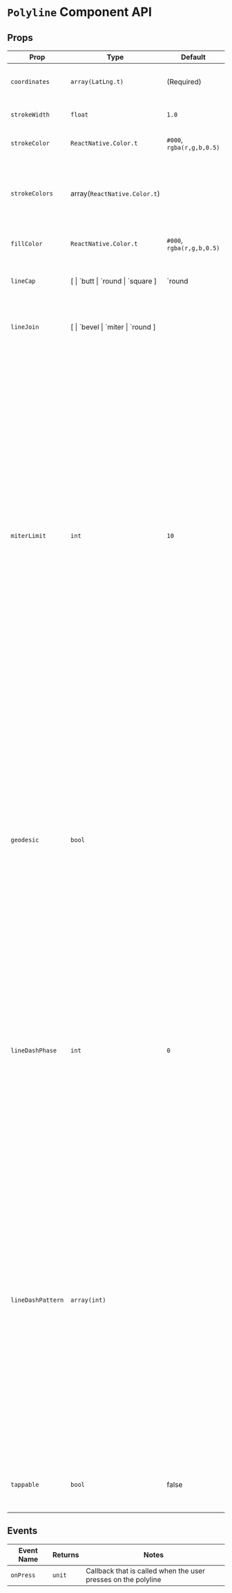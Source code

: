 # `Polyline` Component API

## Props

| Prop              | Type                                   | Default                   | Note                                                                                                                                                                                                                                                                                                                                                                                                                                                             |
| ----------------- | -------------------------------------- | ------------------------- | ---------------------------------------------------------------------------------------------------------------------------------------------------------------------------------------------------------------------------------------------------------------------------------------------------------------------------------------------------------------------------------------------------------------------------------------------------------------- |
| `coordinates`     | `array(LatLng.t)`                      | (Required)                | An array of coordinates to describe the polyline                                                                                                                                                                                                                                                                                                                                                                                                                 |
| `strokeWidth`     | `float`                                | `1.0`                     | The stroke width to use for the path.                                                                                                                                                                                                                                                                                                                                                                                                                            |
| `strokeColor`     | `ReactNative.Color.t`                  | `#000`, `rgba(r,g,b,0.5)` | The stroke color to use for the path.                                                                                                                                                                                                                                                                                                                                                                                                                            |
| `strokeColors`    | array(`ReactNative.Color.t`)           |                           | The stroke colors to use for the path (iOS only). Must be the same length as coordinates.                                                                                                                                                                                                                                                                                                                                                                        |
| `fillColor`       | `ReactNative.Color.t`                  | `#000`, `rgba(r,g,b,0.5)` | The fill color to use for the path.                                                                                                                                                                                                                                                                                                                                                                                                                              |
| `lineCap`         | \[ \| \`butt \| \`round \| \`square \] | \`round                   | The line cap style to apply to the open ends of the path.                                                                                                                                                                                                                                                                                                                                                                                                        |
| `lineJoin`        | \[ \| \`bevel \| \`miter \| \`round \] |                           | The line join style to apply to corners of the path.                                                                                                                                                                                                                                                                                                                                                                                                             |
| `miterLimit`      | `int`                                  | `10`                      | The limiting value that helps avoid spikes at junctions between connected line segments. The miter limit helps you avoid spikes in paths that use the `miter` `lineJoin` style. If the ratio of miter length (diagonal length of the miter join) to line thickness exceeds the miter limit, the joint is converted to a bevel join. The default miter limit is `10`, which results in the conversion of miters whose angle at the joint is less than 11 degrees. |
| `geodesic`        | `bool`                                 |                           | to indicate whether to draw each segment of the line as a geodesic as opposed to straight lines on the Mercator projection. A geodesic is the shortest path between two points on the Earth's surface. The geodesic curve is constructed assuming the Earth is a sphere.                                                                                                                                                                                         |
| `lineDashPhase`   | `int`                                  | `0`                       | (iOS only) The offset (in points) at which to start drawing the dash pattern. Use this property to start drawing a dashed line partway through a segment or gap. For example, a phase value of `6` for the pattern `[| 5, 2, 3, 2|]` would cause drawing to begin in the middle of the first gap.                                                                                                                                                                |
| `lineDashPattern` | `array(int)`                           |                           | (iOS only) An array of numbers specifying the dash pattern to use for the path. The array contains one or more numbers that indicate lengths (measured in points) of the line segments and gaps in the pattern. Values in the array alternate, starting with the first line segment length, followed by the first gap length, followed by the second line segment length, and so on.                                                                             |
| `tappable`        | `bool`                                 | false                     | to allow a polyline to be tappable and enable the onPress event.                                                                                                                                                                                                                                                                                                                                                                                                 |

## Events

| Event Name | Returns | Notes                                                         |
| ---------- | ------- | ------------------------------------------------------------- |
| `onPress`  | `unit`  | Callback that is called when the user presses on the polyline |
